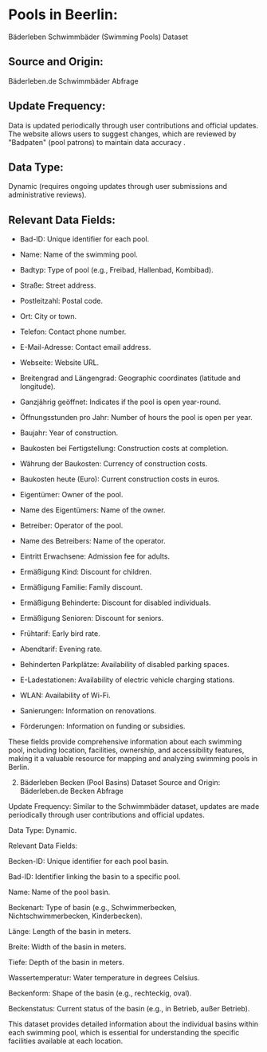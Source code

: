 # Pools in Beerlin:
Bäderleben Schwimmbäder (Swimming Pools) Dataset

## Source and Origin:
Bäderleben.de Schwimmbäder Abfrage

## Update Frequency: 
Data is updated periodically through user contributions and official updates. 
The website allows users to suggest changes, which are reviewed by "Badpaten" (pool patrons) to maintain data accuracy .

## Data Type: 
Dynamic (requires ongoing updates through user submissions and administrative reviews).

## Relevant Data Fields:

- Bad-ID: Unique identifier for each pool.

- Name: Name of the swimming pool.

- Badtyp: Type of pool (e.g., Freibad, Hallenbad, Kombibad).

- Straße: Street address.

- Postleitzahl: Postal code.

- Ort: City or town.

- Telefon: Contact phone number.

- E-Mail-Adresse: Contact email address.

- Webseite: Website URL.

- Breitengrad and Längengrad: Geographic coordinates (latitude and longitude).

- Ganzjährig geöffnet: Indicates if the pool is open year-round.

- Öffnungsstunden pro Jahr: Number of hours the pool is open per year.

- Baujahr: Year of construction.

- Baukosten bei Fertigstellung: Construction costs at completion.

- Währung der Baukosten: Currency of construction costs.

- Baukosten heute (Euro): Current construction costs in euros.

- Eigentümer: Owner of the pool.

- Name des Eigentümers: Name of the owner.

- Betreiber: Operator of the pool.

- Name des Betreibers: Name of the operator.

- Eintritt Erwachsene: Admission fee for adults.

- Ermäßigung Kind: Discount for children.

- Ermäßigung Familie: Family discount.

- Ermäßigung Behinderte: Discount for disabled individuals.

- Ermäßigung Senioren: Discount for seniors.

- Frühtarif: Early bird rate.

- Abendtarif: Evening rate.

- Behinderten Parkplätze: Availability of disabled parking spaces.

- E-Ladestationen: Availability of electric vehicle charging stations.

- WLAN: Availability of Wi-Fi.

- Sanierungen: Information on renovations.

- Förderungen: Information on funding or subsidies.


These fields provide comprehensive information about each swimming pool, including location, facilities, ownership, and accessibility features, making it a valuable resource for mapping and analyzing swimming pools in Berlin.

2. Bäderleben Becken (Pool Basins) Dataset
Source and Origin: Bäderleben.de Becken Abfrage

Update Frequency: Similar to the Schwimmbäder dataset, updates are made periodically through user contributions and official updates.

Data Type: Dynamic.

Relevant Data Fields:

Becken-ID: Unique identifier for each pool basin.

Bad-ID: Identifier linking the basin to a specific pool.

Name: Name of the pool basin.

Beckenart: Type of basin (e.g., Schwimmerbecken, Nichtschwimmerbecken, Kinderbecken).

Länge: Length of the basin in meters.

Breite: Width of the basin in meters.

Tiefe: Depth of the basin in meters.

Wassertemperatur: Water temperature in degrees Celsius.

Beckenform: Shape of the basin (e.g., rechteckig, oval).

Beckenstatus: Current status of the basin (e.g., in Betrieb, außer Betrieb).

This dataset provides detailed information about the individual basins within each swimming pool, 
which is essential for understanding the specific facilities available at each location.

